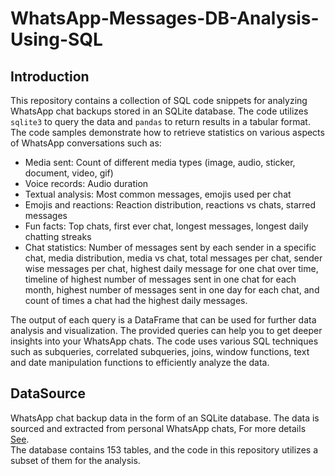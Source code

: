 # WhatsApp-Messages-DB-Analysis-Using-SQL
## Introduction
This repository contains a collection of SQL code snippets for analyzing WhatsApp chat backups stored in an SQLite database. The code utilizes `sqlite3` to query the data and `pandas` to return results in a tabular format. The code samples demonstrate how to retrieve statistics on various aspects of WhatsApp conversations such as:

* Media sent: Count of different media types (image, audio, sticker, document, video, gif)
* Voice records: Audio duration
* Textual analysis: Most common messages, emojis used per chat
* Emojis and reactions: Reaction distribution, reactions vs chats, starred messages
* Fun facts: Top chats, first ever chat, longest messages, longest daily chatting streaks
* Chat statistics: Number of messages sent by each sender in a specific chat, media distribution, media vs chat, total messages per chat, sender wise messages per chat, highest daily message for one chat over time, timeline of highest number of messages sent in one chat for each month, highest number of messages sent in one day for each chat, and count of times a chat had the highest daily messages.

The output of each query is a DataFrame that can be used for further data analysis and visualization. The provided queries can help you to get deeper insights into your WhatsApp chats. The code uses various SQL techniques such as subqueries, correlated subqueries, joins, window functions, text and date manipulation functions to efficiently analyze the data.

## DataSource
WhatsApp chat backup data in the form of an SQLite database. The data is sourced and extracted from personal WhatsApp chats, For more details [See](https://www.group-ib.com/blog/whatsapp-forensic-artifacts/).<br>
The database contains 153 tables, and the code in this repository utilizes a subset of them for the analysis.
